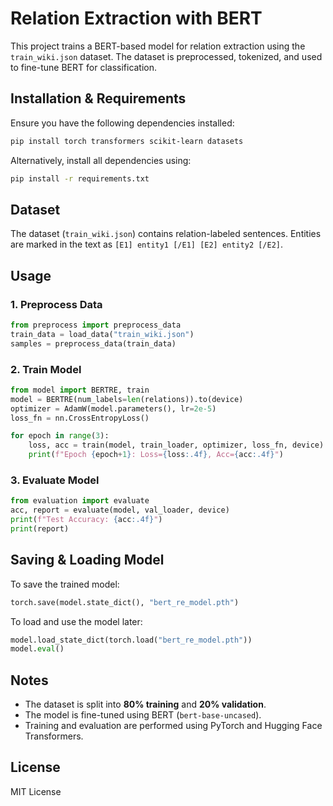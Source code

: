 # Relation Extraction with BERT

This project trains a BERT-based model for relation extraction using the `train_wiki.json` dataset. The dataset is preprocessed, tokenized, and used to fine-tune BERT for classification.

## Installation & Requirements

Ensure you have the following dependencies installed:

```bash
pip install torch transformers scikit-learn datasets
```

Alternatively, install all dependencies using:

```bash
pip install -r requirements.txt
```

## Dataset

The dataset (`train_wiki.json`) contains relation-labeled sentences. Entities are marked in the text as `[E1] entity1 [/E1] [E2] entity2 [/E2]`.

## Usage

### 1. Preprocess Data

```python
from preprocess import preprocess_data
train_data = load_data("train_wiki.json")
samples = preprocess_data(train_data)
```

### 2. Train Model

```python
from model import BERTRE, train
model = BERTRE(num_labels=len(relations)).to(device)
optimizer = AdamW(model.parameters(), lr=2e-5)
loss_fn = nn.CrossEntropyLoss()

for epoch in range(3):
    loss, acc = train(model, train_loader, optimizer, loss_fn, device)
    print(f"Epoch {epoch+1}: Loss={loss:.4f}, Acc={acc:.4f}")
```

### 3. Evaluate Model

```python
from evaluation import evaluate
acc, report = evaluate(model, val_loader, device)
print(f"Test Accuracy: {acc:.4f}")
print(report)
```

## Saving & Loading Model

To save the trained model:

```python
torch.save(model.state_dict(), "bert_re_model.pth")
```

To load and use the model later:

```python
model.load_state_dict(torch.load("bert_re_model.pth"))
model.eval()
```

## Notes
- The dataset is split into **80% training** and **20% validation**.
- The model is fine-tuned using BERT (`bert-base-uncased`).
- Training and evaluation are performed using PyTorch and Hugging Face Transformers.

## License
MIT License

